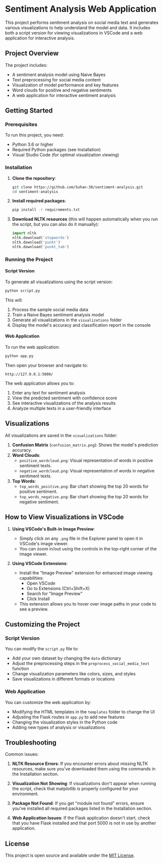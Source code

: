 # Sentiment Analysis Web Application

This project performs sentiment analysis on social media text and generates various visualizations to help understand the model and data. It includes both a script version for viewing visualizations in VSCode and a web application for interactive analysis.

## Project Overview

The project includes:
- A sentiment analysis model using Naive Bayes
- Text preprocessing for social media content
- Visualization of model performance and key features
- Word clouds for positive and negative sentiments
- A web application for interactive sentiment analysis

## Getting Started

### Prerequisites

To run this project, you need:

- Python 3.6 or higher
- Required Python packages (see Installation)
- Visual Studio Code (for optimal visualization viewing)

### Installation

1. **Clone the repository**:
   ```bash
   git clone https://github.com/Suhan-38/sentiment-analysis.git
   cd sentiment-analysis
   ```

2. **Install required packages**:
   ```bash
   pip install -r requirements.txt
   ```

3. **Download NLTK resources** (this will happen automatically when you run the script, but you can also do it manually):
   ```python
   import nltk
   nltk.download('stopwords')
   nltk.download('punkt')
   nltk.download('punkt_tab')
   ```

### Running the Project

#### Script Version

To generate all visualizations using the script version:

```bash
python script.py
```

This will:
1. Process the sample social media data
2. Train a Naive Bayes sentiment analysis model
3. Generate all visualizations in the `visualizations` folder
4. Display the model's accuracy and classification report in the console

#### Web Application

To run the web application:

```bash
python app.py
```

Then open your browser and navigate to:
```
http://127.0.0.1:5000/
```

The web application allows you to:
1. Enter any text for sentiment analysis
2. View the predicted sentiment with confidence score
3. See interactive visualizations of the analysis results
4. Analyze multiple texts in a user-friendly interface

## Visualizations

All visualizations are saved in the `visualizations` folder:

1. **Confusion Matrix** (`confusion_matrix.png`): Shows the model's prediction accuracy.
2. **Word Clouds**:
   - `positive_wordcloud.png`: Visual representation of words in positive sentiment texts.
   - `negative_wordcloud.png`: Visual representation of words in negative sentiment texts.
3. **Top Words**:
   - `top_words_positive.png`: Bar chart showing the top 20 words for positive sentiment.
   - `top_words_negative.png`: Bar chart showing the top 20 words for negative sentiment.

## How to View Visualizations in VSCode

1. **Using VSCode's Built-in Image Preview**:
   - Simply click on any `.png` file in the Explorer panel to open it in VSCode's image viewer.
   - You can zoom in/out using the controls in the top-right corner of the image viewer.

2. **Using VSCode Extensions**:
   - Install the "Image Preview" extension for enhanced image viewing capabilities:
     - Open VSCode
     - Go to Extensions (Ctrl+Shift+X)
     - Search for "Image Preview"
     - Click Install
   - This extension allows you to hover over image paths in your code to see a preview.

## Customizing the Project

### Script Version
You can modify the `script.py` file to:
- Add your own dataset by changing the `data` dictionary
- Adjust the preprocessing steps in the `preprocess_social_media_text` function
- Change visualization parameters like colors, sizes, and styles
- Save visualizations in different formats or locations

### Web Application
You can customize the web application by:
- Modifying the HTML templates in the `templates` folder to change the UI
- Adjusting the Flask routes in `app.py` to add new features
- Changing the visualization styles in the Python code
- Adding new types of analysis or visualizations

## Troubleshooting

Common issues:

1. **NLTK Resource Errors**: If you encounter errors about missing NLTK resources, make sure you've downloaded them using the commands in the Installation section.

2. **Visualization Not Showing**: If visualizations don't appear when running the script, check that matplotlib is properly configured for your environment.

3. **Package Not Found**: If you get "module not found" errors, ensure you've installed all required packages listed in the Installation section.

4. **Web Application Issues**: If the Flask application doesn't start, check that you have Flask installed and that port 5000 is not in use by another application.

## License

This project is open source and available under the [MIT License](https://opensource.org/licenses/MIT).
